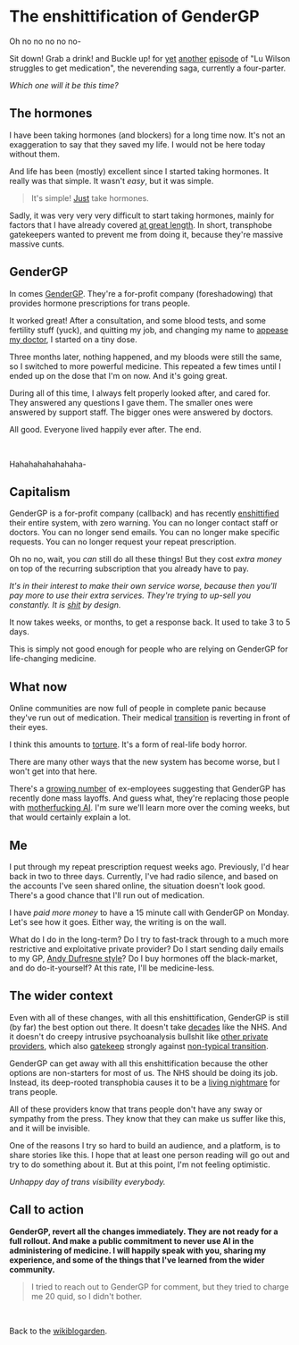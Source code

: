 # The enshittification of GenderGP

Oh no no no no no-

Sit down! Grab a drink! and Buckle up! for [yet](https://www.todepond.com/wikiblogarden/health/sulfasalazine/) [another](https://www.todepond.com/wikiblogarden/health/sulfasalazine/two) [episode](https://www.todepond.com/wikiblogarden/health/conversion-therapy/) of "Lu Wilson struggles to get medication", the neverending saga, currently a four-parter.

*Which one will it be this time?*

## The hormones

I have been taking hormones (and blockers) for a long time now. It's not an exaggeration to say that they saved my life. I would not be here today without them.

And life has been (mostly) excellent since I started taking hormones. It really was that simple. It wasn't *easy*, but it was simple.

> It's simple! [Just](https://www.todepond.com/wikiblogarden/better-computing/just/) take hormones.

Sadly, it was very very very difficult to start taking hormones, mainly for factors that I have already covered [at great length](https://www.todepond.com/wikiblogarden/health/conversion-therapy/). In short, transphobe gatekeepers wanted to prevent me from doing it, because they're massive massive cunts.

## GenderGP

In comes [GenderGP](https://www.gendergp.com/). They're a for-profit company (foreshadowing) that provides hormone prescriptions for trans people. 

It worked great! After a consultation, and some blood tests, and some fertility stuff (yuck), and quitting my job, and changing my name to [appease my doctor](https://www.todepond.com/wikiblogarden/my-name/), I started on a tiny dose.

Three months later, nothing happened, and my bloods were still the same, so I switched to more powerful medicine. This repeated a few times until I ended up on the dose that I'm on now. And it's going great. 

During all of this time, I always felt properly looked after, and cared for. They answered any questions I gave them. The smaller ones were answered by support staff. The bigger ones were answered by doctors.

All good. Everyone lived happily ever after. The end. 

<br>

Hahahahahahahaha-

## Capitalism

GenderGP is a for-profit company (callback) and has recently [enshittified](https://doctorow.medium.com/social-quitting-1ce85b67b456) their entire system, with zero warning. You can no longer contact staff or doctors. You can no longer send emails. You can no longer make specific requests. You can no longer request your repeat prescription.

Oh no no, wait, you *can* still do all these things! But they cost *extra money* on top of the recurring subscription that you already have to pay. 

*It's in their interest to make their own service worse, because then you'll pay more to use their extra services. They're trying to up-sell you constantly. It is [shit](https://www.ft.com/content/6fb1602d-a08b-4a8c-bac0-047b7d64aba5) by design.*

It now takes weeks, or months, to get a response back. It used to take 3 to 5 days.

This is simply not good enough for people who are relying on GenderGP for life-changing medicine.

## What now

Online communities are now full of people in complete panic because they've run out of medication. Their medical [transition](https://www.todepond.com/wikiblogarden/health/transition/in-slow-motion/) is reverting in front of their eyes.

I think this amounts to [torture](/wikiblogarden/academia/experience). It's a form of real-life body horror. 

There are many other ways that the new system has become worse, but I won't get into that here.

There's a [growing number](https://youtu.be/H5N8gN1LDqE?si=hmvp61DGYm1h7ht-) of ex-employees suggesting that GenderGP has recently done mass layoffs. And guess what, they're replacing those people with [motherfucking AI](https://www.todepond.com/wikiblogarden/better-computing/worse-computing/artificial-intelligence/bad/good/). I'm sure we'll learn more over the coming weeks, but that would certainly explain a lot.

## Me

I put through my repeat prescription request weeks ago. Previously, I'd hear back in two to three days. Currently, I've had radio silence, and based on the accounts I've seen shared online, the situation doesn't look good. There's a good chance that I'll run out of medication.

I have *paid more money* to have a 15 minute call with GenderGP on Monday. Let's see how it goes. Either way, the writing is on the wall.

What do I do in the long-term? Do I try to fast-track through to a much more restrictive and exploitative private provider? Do I start sending daily emails to my GP, [Andy Dufresne style](https://youtu.be/-nkXe2XpqEk?si=rnA9_Ks4nD7aMHv6)? Do I buy hormones off the black-market, and do do-it-yourself? At this rate, I'll be medicine-less.

## The wider context

Even with all of these changes, with all this enshittification, GenderGP is still (by far) the best option out there. It doesn't take [decades](https://www.thepinknews.com/2023/08/07/nhs-wait-times-trans-healthcare-porterbrook/) like the NHS. And it doesn't do creepy intrusive psychoanalysis bullshit like [other private providers](https://www.todepond.com/wikiblogarden/men), which also [gatekeep](/wikiblogarden/academia/experience) strongly against [non-typical transition](https://www.todepond.com/wikiblogarden/health/transition/in-slow-motion/).

GenderGP can get away with all this enshittification because the other options are non-starters for most of us. The NHS should be doing its job. Instead, its deep-rooted transphobia causes it to be a [living nightmare](/wikiblogarden/academia/experience) for trans people.

All of these providers know that trans people don't have any sway or sympathy from the press. They know that they can make us suffer like this, and it will be invisible.

One of the reasons I try so hard to build an audience, and a platform, is to share stories like this. I hope that at least one person reading will go out and try to do something about it. But at this point, I'm not feeling optimistic.

*Unhappy day of trans visibility everybody.*

## Call to action

**GenderGP, revert all the changes immediately. They are not ready for a full rollout. And make a public commitment to never use AI in the administering of medicine. I will happily speak with you, sharing my experience, and some of the things that I've learned from the wider community.**

> I tried to reach out to GenderGP for comment, but they tried to charge me 20 quid, so I didn't bother.

<br>

Back to the [wikiblogarden](/wikiblogarden).
